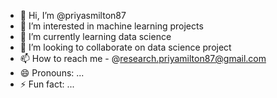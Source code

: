 - 👋 Hi, I’m @priyasmilton87
- 👀 I’m interested in machine learning projects
- 🌱 I’m currently learning data science
- 💞️ I’m looking to collaborate on data science project
- 📫 How to reach me - @research.priyamilton87@gmail.com
- 😄 Pronouns: ...
- ⚡ Fun fact: ...

<!---
priyasmilton87/priyasmilton87 is a ✨ special ✨ repository because its `README.md` (this file) appears on your GitHub profile.
You can click the Preview link to take a look at your changes.
--->
